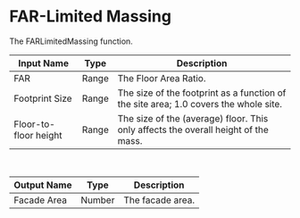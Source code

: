 
            
# FAR-Limited Massing

The FARLimitedMassing function.

|Input Name|Type|Description|
|---|---|---|
|FAR|Range|The Floor Area Ratio.|
|Footprint Size|Range|The size of the footprint as a function of the site area; 1.0 covers the whole site.|
|Floor-to-floor height|Range|The size of the (average) floor. This only affects the overall height of the mass.|


<br>

|Output Name|Type|Description|
|---|---|---|
|Facade Area|Number|The facade area.|

